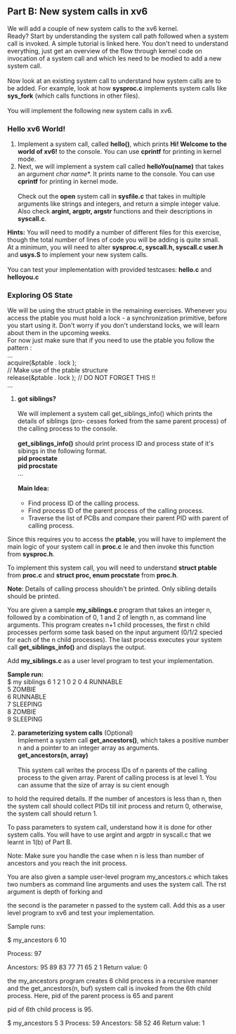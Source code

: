 ## Part B: New system calls in xv6

We will add a couple of new system calls to the xv6 kernel.<br />
Ready? Start by understanding the system call path followed when a system call is invoked. A simple tutorial is linked here. You don't need to understand everything, just get an overview of the flow through kernel code on invocation of a system call and which les need to be modied to add a new system call.<br /><br />
Now look at an existing system call to understand how system calls are to be added. For example, look at how **sysproc.c** implements system calls like **sys_fork** (which calls functions in other files).<br /><br />
You will implement the following new system calls in xv6.<br />
### Hello xv6 World!
1. Implement a system call, called **hello()**, which prints **Hi! Welcome to the world of xv6!** to the console. You can use **cprintf** for printing in kernel mode.
2. Next, we will implement a system call called **helloYou(name)** that takes an argument **char* name**. It prints name to the console. You can use **cprintf** for printing in kernel mode.<br /><br />
Check out the **open** system call in **sysfile.c** that takes in multiple arguments like strings and integers, and return a simple integer value.<br />
Also check **argint, argptr, argstr** functions and their descriptions in **syscall.c**.

**Hints:** You will need to modify a number of different files for this exercise, though the total number of lines of code you will be adding is quite small.<br />
At a minimum, you will need to alter **sysproc.c, syscall.h, syscall.c user.h** and **usys.S** to implement your new system calls.<br /><br />
You can test your implementation with provided testcases: **hello.c** and **helloyou.c**

### Exploring OS State
We will be using the struct ptable in the remaining exercises. Whenever you access the ptable you must hold a lock - a synchronization primitive, before you start using it. Don't worry if you don't understand locks, we will learn about them in the upcoming weeks.<br />
For now just make sure that if you need to use the ptable you follow the pattern :<br />
...<br />
acquire(&ptable . lock );<br />
// Make use of the ptable structure<br />
release(&ptable . lock ); // DO NOT FORGET THIS !!<br />
...<br />
1. **got siblings?**<br /><br />
We will implement a system call get_siblings_info() which prints the details of siblings (pro- cesses forked from the same parent process) of the calling process to the console.<br /><br />
**get_siblings_info()** should print process ID and process state of it's sibings in the following format.<br />
**pid procstate**<br />
**pid procstate**<br />
...<br /><br />
**Main Idea:**<br /><br />
    - Find process ID of the calling process.
    - Find process ID of the parent process of the calling process.
    - Traverse the list of PCBs and compare their parent PID with parent of calling process.<br />

Since this requires you to access the **ptable**, you will have to implement the main logic of your system call in **proc.c** le and then invoke this function from **sysproc.h**.

To implement this system call, you will need to understand **struct ptable** from **proc.c** and **struct proc, enum procstate** from **proc.h**.

**Note**: Details of calling process shouldn't be printed. Only sibling details should be printed.

You are given a sample **my_siblings.c** program that takes an integer n, followed by a combination of 0, 1 and 2 of length n, as command line arguments. This program creates n+1 child processes, the first n child processes perform some task based on the input argument (0/1/2 specied for each of the n child processes). The last process executes your system call **get_siblings_info()** and displays the output.

Add **my_siblings.c** as a user level program to test your implementation.

**Sample run:**<br />
$ my siblings 6 1 2 1 0 2 0 4 RUNNABLE<br />
5 ZOMBIE<br />
6 RUNNABLE<br />
7 SLEEPING<br />
8 ZOMBIE<br />
9 SLEEPING<br />

2. **parameterizing system calls** (Optional)<br />
Implement a system call **get_ancestors()**, which takes a positive number n and a pointer to an integer array as arguments.<br />
**get_ancestors(n, array)**<br /><br />
This system call writes the process IDs of n parents of the calling process to the given array. Parent of calling process is at level 1. You can assume that the size of array is su cient enough

to hold the required details. If the number of ancestors is less than n, then the system call should collect PIDs till init process and return 0, otherwise, the system call should return 1.

To pass parameters to system call, understand how it is done for other system calls. You will have to use argint and argptr in syscall.c that we learnt in 1(b) of Part B.

Note: Make sure you handle the case when n is less than number of ancestors and you reach the init process.

You are also given a sample user-level program my_ancestors.c which takes two numbers as command line arguments and uses the system call. The rst argument is depth of forking and

the second is the parameter n passed to the system call. Add this as a user level program to xv6 and test your implementation.

Sample runs:

$ my_ancestors 6 10

Process: 97

Ancestors: 95 89 83 77 71 65 2 1 Return value: 0

the my_ancestors program creates 6 child process in a recursive manner and the get_ancestors(n, buf) system call is invoked from the 6th child process. Here, pid of the parent process is 65 and parent

pid of 6th child process is 95.

$ my_ancestors 5 3 Process: 59 Ancestors: 58 52 46 Return value: 1

